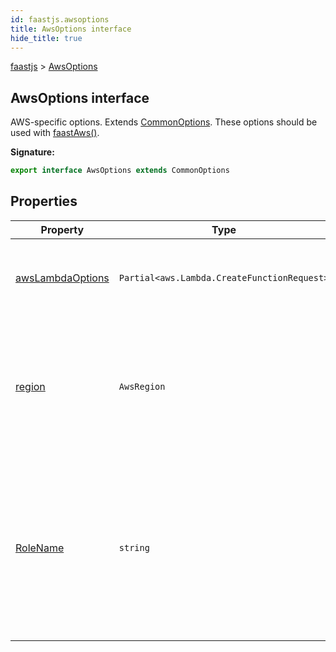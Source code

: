 ```yaml
---
id: faastjs.awsoptions
title: AwsOptions interface
hide_title: true
---
```

[faastjs](./faastjs.md) &gt; [AwsOptions](./faastjs.awsoptions.md)

## AwsOptions interface

AWS-specific options. Extends [CommonOptions](./faastjs.commonoptions.md)<!-- -->. These options should be used with [faastAws()](./faastjs.faastaws.md)<!-- -->.

<b>Signature:</b>

```typescript
export interface AwsOptions extends CommonOptions 
```

## Properties

|  Property | Type | Description |
|  --- | --- | --- |
|  [awsLambdaOptions](./faastjs.awsoptions.awslambdaoptions.md) | `Partial<aws.Lambda.CreateFunctionRequest>` | Additional options to pass to AWS Lambda creation. |
|  [region](./faastjs.awsoptions.region.md) | `AwsRegion` | The region to create resources in. Garbage collection is also limited to this region. Default: `"us-west-2"`<!-- -->. |
|  [RoleName](./faastjs.awsoptions.rolename.md) | `string` | The role that the lambda function will assume when executing user code. Default: `"faast-cached-lambda-role"`<!-- -->. Rarely used. |
